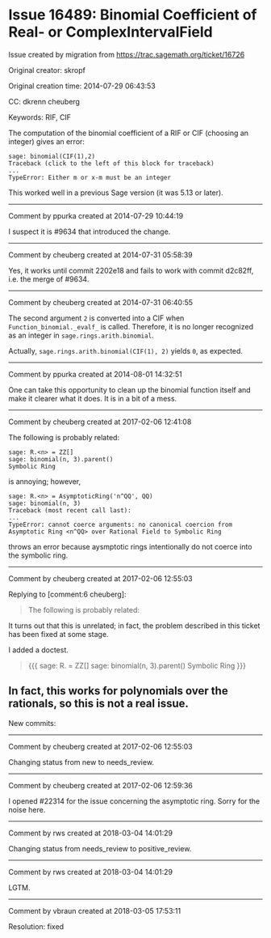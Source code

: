 # Issue 16489: Binomial Coefficient of Real- or ComplexIntervalField

Issue created by migration from https://trac.sagemath.org/ticket/16726

Original creator: skropf

Original creation time: 2014-07-29 06:43:53

CC:  dkrenn cheuberg

Keywords: RIF, CIF

The computation of the binomial coefficient of a RIF or CIF (choosing an integer) gives an error: 


```
sage: binomial(CIF(1),2)
Traceback (click to the left of this block for traceback)
...
TypeError: Either m or x-m must be an integer
```


This worked well in a previous Sage version (it was 5.13 or later).



---

Comment by ppurka created at 2014-07-29 10:44:19

I suspect it is #9634 that introduced the change.


---

Comment by cheuberg created at 2014-07-31 05:58:39

Yes, it works until commit 2202e18 and fails to work with commit d2c82ff, i.e. the merge of #9634.


---

Comment by cheuberg created at 2014-07-31 06:40:55

The second argument `2` is converted into a CIF when `Function_binomial._evalf_` is called.
Therefore, it is no longer recognized as an integer in `sage.rings.arith.binomial`.

Actually, `sage.rings.arith.binomial(CIF(1), 2)` yields `0`, as expected.


---

Comment by ppurka created at 2014-08-01 14:32:51

One can take this opportunity to clean up the binomial function itself and make it clearer what it does. It is in a bit of a mess.


---

Comment by cheuberg created at 2017-02-06 12:41:08

The following is probably related:


```
sage: R.<n> = ZZ[]
sage: binomial(n, 3).parent()
Symbolic Ring
```


is annoying; however,


```
sage: R.<n> = AsymptoticRing('n^QQ', QQ)
sage: binomial(n, 3)
Traceback (most recent call last):
...
TypeError: cannot coerce arguments: no canonical coercion from Asymptotic Ring <n^QQ> over Rational Field to Symbolic Ring
```

throws an error because aysmptotic rings intentionally do not coerce into the symbolic ring.


---

Comment by cheuberg created at 2017-02-06 12:55:03

Replying to [comment:6 cheuberg]:
> The following is probably related:

It turns out that this is unrelated; in fact, the problem described in this ticket has been fixed at some stage.

I added a doctest.

> {{{
> sage: R.<n> = ZZ[]
> sage: binomial(n, 3).parent()
> Symbolic Ring
> }}}

In fact, this works for polynomials over the rationals, so this is not a real issue.
----
New commits:


---

Comment by cheuberg created at 2017-02-06 12:55:03

Changing status from new to needs_review.


---

Comment by cheuberg created at 2017-02-06 12:59:36

I opened #22314 for the issue concerning the asymptotic ring. Sorry for the noise here.


---

Comment by rws created at 2018-03-04 14:01:29

Changing status from needs_review to positive_review.


---

Comment by rws created at 2018-03-04 14:01:29

LGTM.


---

Comment by vbraun created at 2018-03-05 17:53:11

Resolution: fixed
